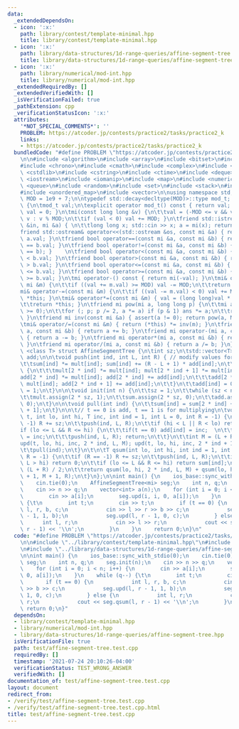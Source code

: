 ```yaml
---
data:
  _extendedDependsOn:
  - icon: ':x:'
    path: library/contest/template-minimal.hpp
    title: library/contest/template-minimal.hpp
  - icon: ':x:'
    path: library/data-structures/1d-range-queries/affine-segment-tree.hpp
    title: library/data-structures/1d-range-queries/affine-segment-tree.hpp
  - icon: ':x:'
    path: library/numerical/mod-int.hpp
    title: library/numerical/mod-int.hpp
  _extendedRequiredBy: []
  _extendedVerifiedWith: []
  _isVerificationFailed: true
  _pathExtension: cpp
  _verificationStatusIcon: ':x:'
  attributes:
    '*NOT_SPECIAL_COMMENTS*': ''
    PROBLEM: https://atcoder.jp/contests/practice2/tasks/practice2_k
    links:
    - https://atcoder.jp/contests/practice2/tasks/practice2_k
  bundledCode: "#define PROBLEM \"https://atcoder.jp/contests/practice2/tasks/practice2_k\"\
    \n\n#include <algorithm>\n#include <array>\n#include <bitset>\n#include <cassert>\n\
    #include <chrono>\n#include <cmath>\n#include <complex>\n#include <cstdio>\n#include\
    \ <cstdlib>\n#include <cstring>\n#include <ctime>\n#include <deque>\n#include\
    \ <iostream>\n#include <iomanip>\n#include <map>\n#include <numeric>\n#include\
    \ <queue>\n#include <random>\n#include <set>\n#include <stack>\n#include <string>\n\
    #include <unordered_map>\n#include <vector>\n\nusing namespace std;\n\nconst int\
    \ MOD = 1e9 + 7;\n\ntypedef std::decay<decltype(MOD)>::type mod_t; \nstruct mi\
    \ {\n\tmod_t val;\n\texplicit operator mod_t() const { return val; }\n\tmi() {\
    \ val = 0; }\n\tmi(const long long &v) {\n\t\tval = (-MOD <= v && v <= MOD) ?\
    \ v : v % MOD;\n\t\tif (val < 0) val += MOD; }\n\tfriend std::istream& operator>>(std::istream\
    \ &in, mi &a) { \n\t\tlong long x; std::cin >> x; a = mi(x); return in; }\n\t\
    friend std::ostream& operator<<(std::ostream &os, const mi &a) { return os <<\
    \ a.val; }\n\tfriend bool operator==(const mi &a, const mi &b) { return a.val\
    \ == b.val; }\n\tfriend bool operator!=(const mi &a, const mi &b) { return !(a\
    \ == b); }    \n\tfriend bool operator<(const mi &a, const mi &b) { return a.val\
    \ < b.val; }\n\tfriend bool operator>(const mi &a, const mi &b) { return a.val\
    \ > b.val; }\n\tfriend bool operator<=(const mi &a, const mi &b) { return a.val\
    \ <= b.val; }\n\tfriend bool operator>=(const mi &a, const mi &b) { return a.val\
    \ >= b.val; }\n\tmi operator-() const { return mi(-val); }\n\tmi& operator+=(const\
    \ mi &m) {\n\t\tif ((val += m.val) >= MOD) val -= MOD;\n\t\treturn *this; }\n\t\
    mi& operator-=(const mi &m) {\n\t\tif ((val -= m.val) < 0) val += MOD;\n\t\treturn\
    \ *this; }\n\tmi& operator*=(const mi &m) { val = (long long)val * m.val % MOD;\n\
    \t\treturn *this; }\n\tfriend mi pow(mi a, long long p) {\n\t\tmi ans = 1; assert(p\
    \ >= 0);\n\t\tfor (; p; p /= 2, a *= a) if (p & 1) ans *= a;\n\t\treturn ans;\
    \ }\n\tfriend mi inv(const mi &a) { assert(a != 0); return pow(a, MOD - 2); }\n\
    \tmi& operator/=(const mi &m) { return (*this) *= inv(m); }\n\tfriend mi operator+(mi\
    \ a, const mi &b) { return a += b; }\n\tfriend mi operator-(mi a, const mi &b)\
    \ { return a -= b; }\n\tfriend mi operator*(mi a, const mi &b) { return a *= b;\
    \ }\n\tfriend mi operator/(mi a, const mi &b) { return a /= b; }\n};\n\ntemplate\
    \ <class T> struct AffineSegmentTree {\n\tint sz;\n\tstd::vector<T> sum, mult,\
    \ add;\n\n\tvoid push(int ind, int L, int R) { // modify values for current node\n\
    \t\tsum[ind] *= mult[ind]; sum[ind] += (R - L + 1) * add[ind];\n\t\tif (L != R)\
    \ {\n\t\t\tmult[2 * ind] *= mult[ind]; mult[2 * ind + 1] *= mult[ind];\n\t\t\t\
    add[2 * ind] *= mult[ind]; add[2 * ind] += add[ind];\n\t\t\tadd[2 * ind + 1] *=\
    \ mult[ind]; add[2 * ind + 1] += add[ind];\n\t\t}\n\t\tadd[ind] = 0; mult[ind]\
    \ = 1;\n\t}\n\n\tvoid init(int n) {\n\t\tsz = 1;\n\t\twhile (sz < n) sz *= 2;\n\
    \t\tmult.assign(2 * sz, 1);\n\t\tsum.assign(2 * sz, 0);\n\t\tadd.assign(2 * sz,\
    \ 0);\n\t}\n\n\tvoid pull(int ind) {\n\t\tsum[ind] = sum[2 * ind] + sum[2 * ind\
    \ + 1];\n\t}\n\n\t// t == 0 is add, t == 1 is for multiplying\n\tvoid upd(int\
    \ t, int lo, int hi, T inc, int ind = 1, int L = 0, int R = -1) {\n\t\tif (R ==\
    \ -1) R += sz;\n\t\tpush(ind, L, R);\n\t\tif (hi < L || R < lo) return;\n\t\t\
    if (lo <= L && R <= hi) {\n\t\t\tif(t == 0) add[ind] = inc;  \n\t\t\telse mult[ind]\
    \ = inc;\n\t\t\tpush(ind, L, R); return;\n\t\t}\n\t\tint M = (L + R) / 2;\n\t\t\
    upd(t, lo, hi, inc, 2 * ind, L, M); upd(t, lo, hi, inc, 2 * ind + 1, M + 1, R);\n\
    \t\tpull(ind);\n\t}\n\t\n\tT qsum(int lo, int hi, int ind = 1, int L = 0, int\
    \ R = -1) {\n\t\tif (R == -1) R += sz;\n\t\tpush(ind, L, R);\n\t\tif (lo > R ||\
    \ L > hi) return 0;\n\t\tif (lo <= L && R <= hi) return sum[ind];\n\t\tint M =\
    \ (L + R) / 2;\n\t\treturn qsum(lo, hi, 2 * ind, L, M) + qsum(lo, hi, 2 * ind\
    \ + 1, M + 1, R);\n\t}\n};\n\nint main() {\n    ios_base::sync_with_stdio(0);\n\
    \    cin.tie(0);\n    AffineSegmentTree<mi> seg;\n    int n, q;\n    seg.init(n);\n\
    \    cin >> n >> q;\n    vector<int> a(n);\n    for (int i = 0; i < n; i++) {\n\
    \        cin >> a[i];\n        seg.upd(i, i, 0, a[i]);\n    }\n    while (q--)\
    \ {\t\n        int t;\n        cin >> t;\n        if (t == 0) {\n            int\
    \ l, r, b, c;\n            cin >> l >> r >> b >> c;\n            seg.upd(l, r\
    \ - 1, 1, b);\n            seg.upd(l, r - 1, 0, c);\n        } else {\n      \
    \      int l, r;\n            cin >> l >> r;\n            cout << seg.qsum(l,\
    \ r - 1) << '\\n';\n        }\n    }\n    return 0;\n}\n"
  code: "#define PROBLEM \"https://atcoder.jp/contests/practice2/tasks/practice2_k\"\
    \n\n#include \"../library/contest/template-minimal.hpp\"\n#include \"../library/numerical/mod-int.hpp\"\
    \n#include \"../library/data-structures/1d-range-queries/affine-segment-tree.hpp\"\
    \n\nint main() {\n    ios_base::sync_with_stdio(0);\n    cin.tie(0);\n    AffineSegmentTree<mi>\
    \ seg;\n    int n, q;\n    seg.init(n);\n    cin >> n >> q;\n    vector<int> a(n);\n\
    \    for (int i = 0; i < n; i++) {\n        cin >> a[i];\n        seg.upd(i, i,\
    \ 0, a[i]);\n    }\n    while (q--) {\t\n        int t;\n        cin >> t;\n \
    \       if (t == 0) {\n            int l, r, b, c;\n            cin >> l >> r\
    \ >> b >> c;\n            seg.upd(l, r - 1, 1, b);\n            seg.upd(l, r -\
    \ 1, 0, c);\n        } else {\n            int l, r;\n            cin >> l >>\
    \ r;\n            cout << seg.qsum(l, r - 1) << '\\n';\n        }\n    }\n   \
    \ return 0;\n}"
  dependsOn:
  - library/contest/template-minimal.hpp
  - library/numerical/mod-int.hpp
  - library/data-structures/1d-range-queries/affine-segment-tree.hpp
  isVerificationFile: true
  path: test/affine-segment-tree.test.cpp
  requiredBy: []
  timestamp: '2021-07-24 20:10:26-04:00'
  verificationStatus: TEST_WRONG_ANSWER
  verifiedWith: []
documentation_of: test/affine-segment-tree.test.cpp
layout: document
redirect_from:
- /verify/test/affine-segment-tree.test.cpp
- /verify/test/affine-segment-tree.test.cpp.html
title: test/affine-segment-tree.test.cpp
---
```

